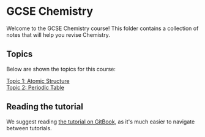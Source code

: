 # GCSE Chemistry

Welcome to the GCSE Chemistry course! This folder contains a collection of notes that will help you revise Chemistry.

## Topics

Below are shown the topics for this course:

[Topic 1: Atomic Structure](1-AtomicStructure)  
[Topic 2: Periodic Table](2-PeriodicTable)

## Reading the tutorial

We suggest reading [the tutorial on GitBook](https://dcoded.gitbook.io/chem), as it's much easier to navigate between tutorials.

